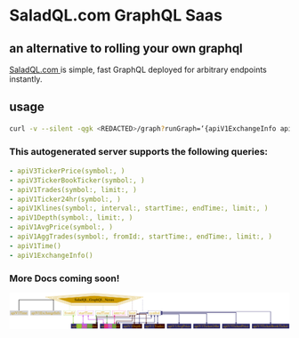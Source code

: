 # SaladQL.com GraphQL Saas
## an alternative to rolling your own graphql

[SaladQL.com ](https://saladql.com) is simple, fast GraphQL deployed
for arbitrary endpoints instantly.

## usage
```bash
curl -v --silent -qgk <REDACTED>/graph?runGraph=‘{apiV1ExchangeInfo apiV1Time}’
```

### This autogenerated server supports the following queries:
```yaml
- apiV3TickerPrice(symbol:, )
- apiV3TickerBookTicker(symbol:, )
- apiV1Trades(symbol:, limit:, )
- apiV1Ticker24hr(symbol:, )
- apiV1Klines(symbol:, interval:, startTime:, endTime:, limit:, )
- apiV1Depth(symbol:, limit:, )
- apiV1AvgPrice(symbol:, )
- apiV1AggTrades(symbol:, fromId:, startTime:, endTime:, limit:, )
- apiV1Time()
- apiV1ExchangeInfo()

```


### More Docs coming soon!
![Data Graph](https://github.com/saladql/binance-graphql/blob/master/1578246622.png)
